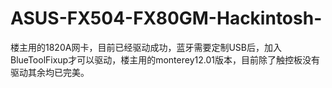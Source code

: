 # ASUS-FX504-FX80GM-Hackintosh-
楼主用的1820A网卡，目前已经驱动成功，蓝牙需要定制USB后，加入BlueToolFixup才可以驱动，楼主用的monterey12.01版本，目前除了触控板没有驱动其余均已完美。

